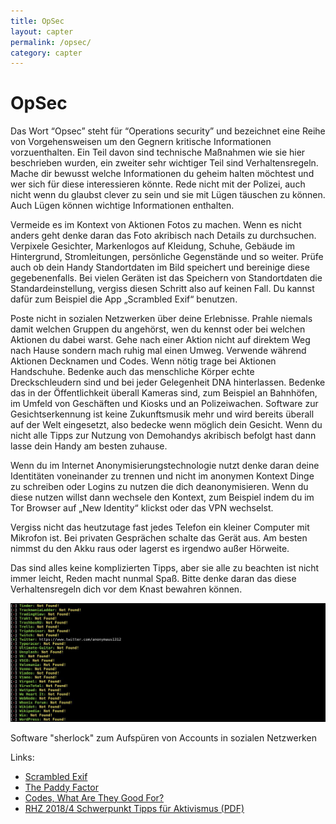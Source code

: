 ```yaml
---
title: OpSec
layout: capter
permalink: /opsec/
category: capter
---
```

# OpSec
Das Wort “Opsec” steht für “Operations security” und bezeichnet eine Reihe von Vorgehensweisen um den Gegnern kritische Informationen vorzuenthalten. Ein Teil davon sind technische Maßnahmen wie sie hier beschrieben wurden, ein zweiter sehr wichtiger Teil sind Verhaltensregeln. Mache dir bewusst welche Informationen du geheim halten möchtest und wer sich für diese interessieren könnte. Rede nicht mit der Polizei, auch nicht wenn du glaubst clever zu sein und sie mit Lügen täuschen zu können. Auch Lügen können wichtige Informationen enthalten.

Vermeide es im Kontext von Aktionen Fotos zu machen. Wenn es nicht anders geht denke daran das Foto akribisch nach Details zu durchsuchen. Verpixele Gesichter, Markenlogos auf Kleidung, Schuhe, Gebäude im Hintergrund, Stromleitungen, persönliche Gegenstände und so weiter. Prüfe auch ob dein Handy Standortdaten im Bild speichert und bereinige diese gegebenenfalls. Bei vielen Geräten ist das Speichern von Standortdaten die Standardeinstellung, vergiss diesen Schritt also auf keinen Fall. Du kannst dafür zum Beispiel die App „Scrambled Exif“ benutzen.

Poste nicht in sozialen Netzwerken über deine Erlebnisse. Prahle niemals damit welchen Gruppen du angehörst, wen du kennst oder bei welchen Aktionen du dabei warst.
Gehe nach einer Aktion nicht auf direktem Weg nach Hause sondern mach ruhig mal einen Umweg. Verwende während Aktionen Decknamen und Codes. Wenn nötig trage bei Aktionen Handschuhe. Bedenke auch das menschliche Körper echte Dreckschleudern sind und bei jeder Gelegenheit DNA hinterlassen. Bedenke das in der Öffentlichkeit überall Kameras sind, zum Beispiel an Bahnhöfen, im Umfeld von Geschäften und Kiosks und an Polizeiwachen. Software zur Gesichtserkennung ist keine Zukunftsmusik mehr und wird bereits überall auf der Welt eingesetzt, also bedecke wenn möglich dein Gesicht. Wenn du nicht alle Tipps zur Nutzung von Demohandys akribisch befolgt hast dann lasse dein Handy am besten zuhause.

Wenn du im Internet Anonymisierungstechnologie nutzt denke daran deine Identitäten voneinander zu trennen und nicht im anonymen Kontext Dinge zu schreiben oder Logins zu nutzen die dich deanonymisieren. Wenn du diese nutzen willst dann wechsele den Kontext, zum Beispiel indem du im Tor Browser auf „New Identity“ klickst oder das VPN wechselst.

Vergiss nicht das heutzutage fast jedes Telefon ein kleiner Computer mit Mikrofon ist. Bei privaten Gesprächen schalte das Gerät aus. Am besten nimmst du den Akku raus oder lagerst es irgendwo außer Hörweite.

Das sind alles keine komplizierten Tipps, aber sie alle zu beachten ist nicht immer leicht, Reden macht nunmal Spaß. Bitte denke daran das diese Verhaltensregeln dich vor dem Knast bewahren können.

![](../assets/posts/sherlock.jpg)

Software "sherlock" zum Aufspüren von Accounts in sozialen Netzwerken

Links:<br>
- [Scrambled Exif](https://gitlab.com/juanitobananas/scrambled-exif)<br>
- [The Paddy Factor](https://grugq.github.io/blog/2013/03/18/the-paddy-factor/)<br>
- [Codes, What Are They Good For?](https://grugq.github.io/blog/2013/12/21/codes-what-are-they-good-for/)<br>
- [RHZ 2018/4 Schwerpunkt Tipps für Aktivismus (PDF)](https://rote-hilfe.de/rote-hilfe-zeitung/heftarchiv?download=187:rote-hilfe-zeitung-4-2018)<br>
